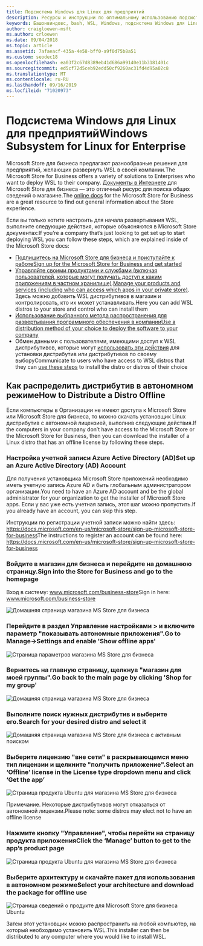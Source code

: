 ```yaml
---
title: Подсистема Windows для Linux для предприятий
description: Ресурсы и инструкции по оптимальному использованию подсистемы Windows для Linux в корпоративной среде.
keywords: Башонвиндовс, bash, WSL, Windows, подсистема Windows для Linux, виндовссубсистем, Ubuntu, Debian, SUSE, Windows 10, предприятие, развертывание, автономный, упаковка, хранение, распространение, установка, установка
author: craigloewen-msft
ms.author: crloewen
ms.date: 09/04/2018
ms.topic: article
ms.assetid: 7afaeacf-435a-4e58-bff0-a9f0d75b8a51
ms.custom: seodec18
ms.openlocfilehash: ea03f2c67d8389eb41d686a99140e11b3181401c
ms.sourcegitcommit: ed5cf72d5ceb92edd50cf9260ac31fd4d95a02c8
ms.translationtype: MT
ms.contentlocale: ru-RU
ms.lasthandoff: 09/16/2019
ms.locfileid: "71020973"
---
```

# <a name="windows-subsystem-for-linux-for-enterprise"></a><span data-ttu-id="72cd0-104">Подсистема Windows для Linux для предприятий</span><span class="sxs-lookup"><span data-stu-id="72cd0-104">Windows Subsystem for Linux for Enterprise</span></span>

<span data-ttu-id="72cd0-105">Microsoft Store для бизнеса предлагают разнообразные решения для предприятий, желающих развернуть WSL в своей компании.</span><span class="sxs-lookup"><span data-stu-id="72cd0-105">The Microsoft Store for Business offers a variety of solutions to Enterprises who want to deploy WSL to their company.</span></span> <span data-ttu-id="72cd0-106">[Документы в Интернете](https://docs.microsoft.com/en-us/microsoft-store/) для Microsoft Store для бизнеса — это отличный ресурс для поиска общих сведений о магазине.</span><span class="sxs-lookup"><span data-stu-id="72cd0-106">The [online docs](https://docs.microsoft.com/en-us/microsoft-store/) for the Microsoft Store for Business are a great resource to find out general information about the Store experience.</span></span>

<span data-ttu-id="72cd0-107">Если вы только хотите настроить для начала развертывания WSL, выполните следующие действия, которые объясняются в Microsoft Store документах:</span><span class="sxs-lookup"><span data-stu-id="72cd0-107">If you’re a company that’s just looking to get set up to start deploying WSL you can follow these steps, which are explained inside of the Microsoft Store docs:</span></span>

* [<span data-ttu-id="72cd0-108">Подпишитесь на Microsoft Store для бизнеса и приступайте к работе</span><span class="sxs-lookup"><span data-stu-id="72cd0-108">Sign up for the Microsoft Store for Business and get started</span></span>](https://docs.microsoft.com/en-us/microsoft-store/sign-up-microsoft-store-for-business-overview)
* <span data-ttu-id="72cd0-109">[Управляйте своими продуктами и службами (включая пользователей, которые могут получать доступ к каким приложениям в частном хранилище)](https://docs.microsoft.com/en-us/microsoft-store/manage-apps-microsoft-store-for-business-overview).</span><span class="sxs-lookup"><span data-stu-id="72cd0-109">[Manage your products and services (including who can access which apps in your private store)](https://docs.microsoft.com/en-us/microsoft-store/manage-apps-microsoft-store-for-business-overview).</span></span> <span data-ttu-id="72cd0-110">Здесь можно добавить WSL дистрибутивов в магазин и контролировать, кто их может устанавливать.</span><span class="sxs-lookup"><span data-stu-id="72cd0-110">Here you can add WSL distros to your store and control who can install them</span></span>
* [<span data-ttu-id="72cd0-111">Использование выбранного метода распространения для развертывания программного обеспечения в компании</span><span class="sxs-lookup"><span data-stu-id="72cd0-111">Use a distribution method of your choice to deploy the software to your company</span></span>](https://docs.microsoft.com/en-us/microsoft-store/distribute-apps-to-your-employees-microsoft-store-for-business)
* <span data-ttu-id="72cd0-112">Обмен данными с пользователями, имеющими доступ к WSL дистрибутивов, которые могут [использовать эти действия](https://docs.microsoft.com/en-us/windows/wsl/install-win10) для установки дистрибутив или дистрибутивов по своему выбору</span><span class="sxs-lookup"><span data-stu-id="72cd0-112">Communicate to users who have access to WSL distros that they can [use these steps](https://docs.microsoft.com/en-us/windows/wsl/install-win10) to install the distro or distros of their choice</span></span> 

## <a name="how-to-distribute-a-distro-offline"></a><span data-ttu-id="72cd0-113">Как распределить дистрибутив в автономном режиме</span><span class="sxs-lookup"><span data-stu-id="72cd0-113">How to Distribute a Distro Offline</span></span>

<span data-ttu-id="72cd0-114">Если компьютеры в Организации не имеют доступа к Microsoft Store или Microsoft Store для бизнеса, то можно скачать установщик Linux дистрибутив с автономной лицензией, выполнив следующие действия.</span><span class="sxs-lookup"><span data-stu-id="72cd0-114">If the computers in your company don’t have access to the Microsoft Store or the Microsoft Store for Business, then you can download the installer of a Linux distro that has an offline license by following these steps.</span></span> 

### <a name="set-up-an-azure-active-directory-ad-account"></a><span data-ttu-id="72cd0-115">Настройка учетной записи Azure Active Directory (AD)</span><span class="sxs-lookup"><span data-stu-id="72cd0-115">Set up an Azure Active Directory (AD) Account</span></span> 

<span data-ttu-id="72cd0-116">Для получения установщика Microsoft Store приложений необходимо иметь учетную запись Azure AD и быть глобальным администратором организации.</span><span class="sxs-lookup"><span data-stu-id="72cd0-116">You need to have an Azure AD account and be the global administrator for your organization to get the installer of Microsoft Store apps.</span></span> <span data-ttu-id="72cd0-117">Если у вас уже есть учетная запись, этот шаг можно пропустить.</span><span class="sxs-lookup"><span data-stu-id="72cd0-117">If you already have an account, you can skip this step.</span></span>

<span data-ttu-id="72cd0-118">Инструкции по регистрации учетной записи можно найти здесь: https://docs.microsoft.com/en-us/microsoft-store/sign-up-microsoft-store-for-business</span><span class="sxs-lookup"><span data-stu-id="72cd0-118">The instructions to register an account can be found here: https://docs.microsoft.com/en-us/microsoft-store/sign-up-microsoft-store-for-business</span></span>

### <a name="sign-into-the-store-for-business-and-go-to-the-homepage"></a><span data-ttu-id="72cd0-119">Войдите в магазин для бизнеса и перейдите на домашнюю страницу.</span><span class="sxs-lookup"><span data-stu-id="72cd0-119">Sign into the Store for Business and go to the homepage</span></span>
<span data-ttu-id="72cd0-120">Вход в систему: www.microsoft.com/business-store</span><span class="sxs-lookup"><span data-stu-id="72cd0-120">Sign in here: www.microsoft.com/business-store</span></span>

![Домашняя страница магазина MS Store для бизнеса](media/offlineinstallscreens/1-screen.png)

### <a name="go-to-manage-settings-and-enable-show-offline-apps"></a><span data-ttu-id="72cd0-122">Перейдите в раздел Управление настройками > и включите параметр "показывать автономные приложения".</span><span class="sxs-lookup"><span data-stu-id="72cd0-122">Go to Manage->Settings and enable 'Show offline apps'</span></span>

![Страница параметров магазина MS Store для бизнеса](media/offlineinstallscreens/2-screen.png)

### <a name="go-back-to-the-main-page-by-clicking-shop-for-my-group"></a><span data-ttu-id="72cd0-124">Вернитесь на главную страницу, щелкнув "магазин для моей группы".</span><span class="sxs-lookup"><span data-stu-id="72cd0-124">Go back to the main page by clicking 'Shop for my group'</span></span>

![Домашняя страница магазина MS Store для бизнеса](media/offlineinstallscreens/1-screen.png)

### <a name="search-for-your-desired-distro-and-select-it"></a><span data-ttu-id="72cd0-126">Выполните поиск нужных дистрибутив и выберите его.</span><span class="sxs-lookup"><span data-stu-id="72cd0-126">Search for your desired distro and select it</span></span>

![Домашняя страница магазина MS Store для бизнеса с активным поиском](media/offlineinstallscreens/3-screen.png)

### <a name="select-an-offline-license-in-the-license-type-dropdown-menu-and-click-get-the-app"></a><span data-ttu-id="72cd0-128">Выберите лицензию "вне сети" в раскрывающемся меню тип лицензии и щелкните "получить приложение".</span><span class="sxs-lookup"><span data-stu-id="72cd0-128">Select an ‘Offline’ license in the License type dropdown menu and click ‘Get the app’</span></span>

![Страница продукта Ubuntu для магазина MS Store для бизнеса](media/offlineinstallscreens/4-screen.png)

<span data-ttu-id="72cd0-130">Примечание. Некоторые дистрибутивов могут отказаться от автономной лицензии.</span><span class="sxs-lookup"><span data-stu-id="72cd0-130">Please note: some distros may elect not to have an offline license</span></span>

### <a name="click-the-manage-button-to-get-to-the-apps-product-page"></a><span data-ttu-id="72cd0-131">Нажмите кнопку "Управление", чтобы перейти на страницу продукта приложения</span><span class="sxs-lookup"><span data-stu-id="72cd0-131">Click the ‘Manage’ button to get to the app’s product page</span></span>

![Страница продукта Ubuntu для магазина MS Store для бизнеса](media/offlineinstallscreens/5-screen.png)

### <a name="select-your-architecture-and-download-the-package-for-offline-use"></a><span data-ttu-id="72cd0-133">Выберите архитектуру и скачайте пакет для использования в автономном режиме</span><span class="sxs-lookup"><span data-stu-id="72cd0-133">Select your architecture and download the package for offline use</span></span>

![Страница сведений о продукте для Microsoft Store для бизнеса Ubuntu](media/offlineinstallscreens/6-screen.png)

<span data-ttu-id="72cd0-135">Затем этот установщик можно распространить на любой компьютер, на который необходимо установить WSL.</span><span class="sxs-lookup"><span data-stu-id="72cd0-135">This installer can then be distributed to any computer where you would like to install WSL.</span></span>